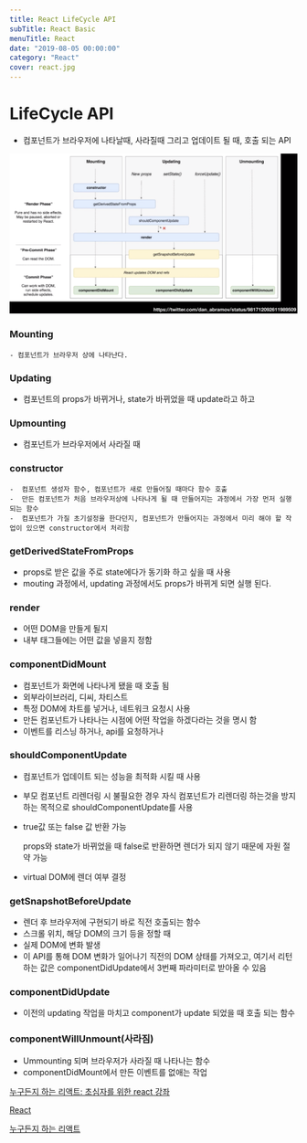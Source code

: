 ```yaml
---
title: React LifeCycle API
subTitle: React Basic
menuTitle: React
date: "2019-08-05 00:00:00"
category: "React"
cover: react.jpg
---
```


# LifeCycle API

- 컴포넌트가 브라우저에 나타날때, 사라질때 그리고 업데이트 될 때, 호출 되는 API

![Life Cycle API](lifecycleapi.jpg)

### Mounting

	- 컴포넌트가 브라우저 상에 나타난다.

### Updating

- 컴포넌트의 props가 바뀌거나, state가 바뀌었을 때 update라고 하고 

### Upmounting

- 컴포넌트가 브라우저에서 사라질 때

### constructor

	-  컴포넌트 생성자 함수, 컴포넌트가 새로 만들어질 때마다 함수 호출
	-  만든 컴포넌트가 처음 브라우저상에 나타나게 될 때 만들어지는 과정에서 가장 먼저 실행 되는 함수
	-  컴포넌트가 가질 초기설정을 한다던지, 컴포넌트가 만들어지는 과정에서 미리 해야 할 작업이 있으면 constructor에서 처리함

### getDerivedStateFromProps

- props로 받은 값을 주로 state에다가 동기화 하고 싶을 때 사용
- mouting 과정에서, updating 과정에서도 props가 바뀌게 되면 실행 된다.

### render

- 어떤 DOM을 만들게 될지
- 내부 태그들에는 어떤 값을 넣을지 정함

### componentDidMount

- 컴포넌트가 화면에 나타나게 됐을 때 호출 됨 
- 외부라이브러리, 디씨, 차티스트 
- 특정 DOM에 차트를 넣거나, 네트워크 요청시 사용
- 만든 컴포넌트가 나타나는 시점에 어떤 작업을 하겠다라는 것을 명시 함
- 이벤트를 리스닝 하거나, api를 요청하거나

### shouldComponentUpdate

- 컴포넌트가 업데이트 되는 성능을 최적화 시킬 때 사용

- 부모 컴포넌트 리렌더링 시 불필요한 경우 자식 컴포넌트가 리렌더링 하는것을 방지하는 목적으로 shouldComponentUpdate를 사용

- true값 또는 false 값 반환 가능 

  props와 state가 바뀌었을 때 false로 반환하면 렌더가 되지 않기 때문에 자원 절약 가능

- virtual DOM에 렌더 여부 결정

### getSnapshotBeforeUpdate

- 렌더 후 브라우저에 구현되기 바로 직전 호출되는 함수
- 스크롤 위치, 해당 DOM의 크기 등을 정할 때
- 실제 DOM에 변화 발생
- 이 API를 통해 DOM 변화가 일어나기 직전의 DOM 상태를 가져오고, 여기서 리턴하는 값은 componentDidUpdate에서 3번째 파라미터로 받아올 수 있음

### componentDidUpdate

- 이전의 updating 작업을 마치고 component가 update 되었을 때 호출 되는 함수

### componentWillUnmount(사라짐)

- Ummounting 되며 브라우저가 사라질 때 나타나는 함수
- componentDidMount에서 만든 이벤트를 없애는 작업



[누구든지 하는 리액트: 초심자를 위한 react 강좌](https://www.inflearn.com/course/react-velopert/)

[React](https://ko.reactjs.org/docs)

[누구든지 하는 리액트](http://react-anyone.vlpt.us/)







